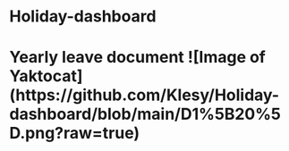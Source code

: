 # Holiday-dashboard
<h1>Yearly leave document
![Image of Yaktocat](https://github.com/Klesy/Holiday-dashboard/blob/main/D1%5B20%5D.png?raw=true)
